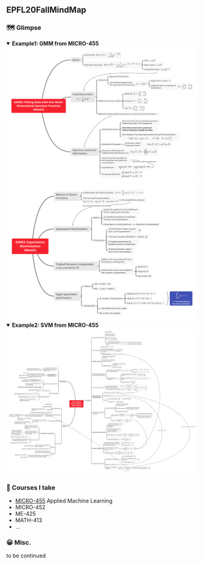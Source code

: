## EPFL20FallMindMap

### :world_map: Glimpse

<details open>   <summary><b>Example1: GMM from MICRO-455</b></summary> 
    <div align="center"> 
        <img src="https://raw.githubusercontent.com/hibetterheyj/EPFL20FallMindMap/main/MICRO-455/svg/Week5_GMM2.svg" alt="GMM2 from MICRO-455"> 
        <img src="https://raw.githubusercontent.com/hibetterheyj/EPFL20FallMindMap/main/MICRO-455/svg/Week5_GMM3.svg" alt="GMM3 from MICRO-455"> 
    </div> 
</details>

<details open>   <summary><b>Example2: SVM from MICRO-455</b></summary> <div align="center"> <img src="https://raw.githubusercontent.com/hibetterheyj/EPFL20FallMindMap/main/MICRO-455/svg/Week7_SVM.svg" alt="SVM from MICRO-455"> </div> </details>

### :school: Courses I take

- [MICRO-455](https://github.com/hibetterheyj/EPFL20FallMindMap/tree/main/MICRO-455) Applied Machine Learning
- MICRO-452
- ME-425
- MATH-413
- ...

### :grinning: Misc.

to be continued
